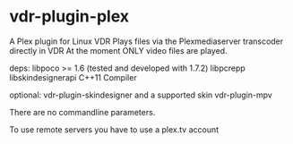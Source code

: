 vdr-plugin-plex
===============

A Plex plugin for Linux VDR
Plays files via the Plexmediaserver transcoder directly in VDR
At the moment ONLY video files are played.

deps:
libpoco >= 1.6 (tested and developed with 1.7.2)
libpcrepp
libskindesignerapi
C++11 Compiler

optional:
vdr-plugin-skindesigner and a supported skin
vdr-plugin-mpv

There are no commandline parameters.

To use remote servers you have to use a plex.tv account
